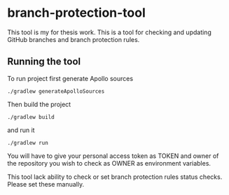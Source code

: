 # branch-protection-tool

This tool is my for thesis work.
This is a tool for checking and updating GitHub branches and branch protection rules.

## Running the tool
To run project first  generate Apollo sources
```shell script
./gradlew generateApolloSources
```
Then build the project
```shell script
./gradlew build
```
and run it
```shell script
./gradlew run
```

You will have to give your personal access token as TOKEN and owner of the repository you wish to check as OWNER as environment variables.

This tool lack ability to check or set branch protection rules status checks. Please set these manually.
